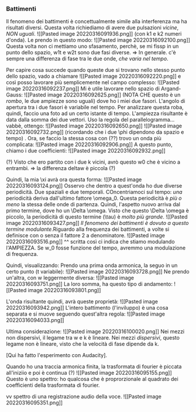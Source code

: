 ### Battimenti
Il fenomeno dei battimenti è concettualmente simile alla interferenza ma ha risultati diversi. Questa volta richiediamo di avere due pulsazioni _vicine_, _NON uguali_.
![[Pasted image 20220316091936.png]]
(con k1 e k2 numeri d'onda).
Le prendo in questo modo:
![[Pasted image 20220316092100.png]]
Questa volta non ci mettiamo uno sfasamento, perchè, se mi fissp in un punto dello spazio, w1t e w2t sono due fasi diverse. => In generale. c'è sempre una differenza di fase tra le due onde, _che varia nel tempo_.

Per capire cosa succede quando queste due si trovano nello stesso punto dello spazio, vado a chiamare
![[Pasted image 20220316092220.png]]
e così posso lavorare più semplicemente nel campo complesso:
![[Pasted image 20220316092237.png]]
Mi è utile lavorare nello spazio di Argand-Gauss:
![[Pasted image 20220316092625.png]]
(NOTA CHE questo è un _rombo_, le due ampiezze sono uguali)
dove ho i miei due fasori. 
L'angolo di apertura tra i due fasori è variabile nel
 tempo. Per analizzare questa roba, quindi, faccio una foto ad un certo istante di tempo. L'ampiezza risultante è data dalla somma dei due vettori. Uso la regola del parallelogramma... 
 vabbè, ottengo:
 ![[Pasted image 20220316092650.png]]
 ![[Pasted image 20220316092732.png]]
 (ricordando che i due \phi dipendono da spazio e tempo)
.
Ora, se faccio la stessa cosa con (??) trovo un onda più complicata:
![[Pasted image 20220316092906.png]]
A questo punto, chiamo i due coefficienti:
![[Pasted image 20220316092932.png]]

(?) Visto che ero partito con i due k vicini, avrò questo w0 che è vicino a entrambi. => la differenza deltaw è piccola (?)

Quindi, la mia \xi avrà ora questa forma:
![[Pasted image 20220316093124.png]]
Osservo che dentro a quest'onda ho due diverse periodicità. Due spaziali e due temporali. COncentriamoci sul tempo:
_una_ periodicità deriva dall'ultimo fattore \omega_0. Questa periodicità è _più o meno_ la stessa delle onde di partenza.
Quindi, l'aspetto nuovo arriva dal primo termine, dove ho un \Delta \omega. Visto che questo \Delta \omega è piccolo, la periodicità di questo termine (\tau) è _molto più grande_.
![[Pasted image 20220316093427.png]]
_Il fenomeno dei battimenti è dovuto a questo termine modulante_.Riguardo alla frequenza dei battimenti, a volte si definisce con o senza il fattore 2 a denominatore.
![[Pasted image 20220316093516.png]]
^^ scritta così ci indica che stiamo modulando l'AMPIEZZA. Se w_0 fosse funzione del tempo, avremmo una modulazione di frequenza.

Quindi, visualizzando:
Prendo una prima onda armonica, la seguo in un certo punto (t variabile):
![[Pasted image 20220316093728.png]]
Ne prendo un'altra, con w leggermente diversa:
![[Pasted image 20220316093751.png]]
La loro somma, ha questo tipo di andamento:
![[Pasted image 20220316093801.png]]

L'onda risultante quindi, avrà queste proprietà:
![[Pasted image 20220316093942.png]]
L'intero battimento (l'inviluppo) è una cosa separata e si muove seguendo quest'altra regola:
![[Pasted image 20220316094033.png]]

Ultima considerazione:
![[Pasted image 20220316100020.png]]
Nei mezzi non dispersivi, il legame tra w e k è lineare. Nei mezzi _dispersivi_, questo legame non è lineare, visto che la velocità di fase dipende da k.

\[Qui ha fatto l'esperimento con Audacity\].

Quando ho una traccia armonica finita, la trasformata di fourier è piccata all'iniziio e poi è continua (?)
![[Pasted image 20220316095155.png]]
Questo è uno spettro: ho qualcosa che è proprorzionale al quadrato dei coefficienti della trasformata di fourier.

vv spettro di una registrazione audio della voce.
![[Pasted image 20220316095351.png]]